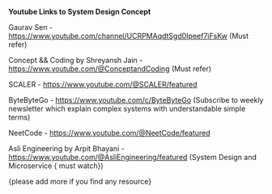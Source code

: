 **Youtube Links to System Design Concept**

Gaurav Sen - https://www.youtube.com/channel/UCRPMAqdtSgd0Ipeef7iFsKw (Must refer)

Concept && Coding by Shreyansh Jain - https://www.youtube.com/@ConceptandCoding (Must refer)

SCALER - https://www.youtube.com/@SCALER/featured

ByteByteGo - https://www.youtube.com/c/ByteByteGo (Subscribe to weekly newsletter which explain complex systems with understandable simple terms) 

NeetCode - https://www.youtube.com/@NeetCode/featured

Asli Engineering by Arpit Bhayani - https://www.youtube.com/@AsliEngineering/featured (System Design and Microservice { must watch})

{please add more if you find any resource}
